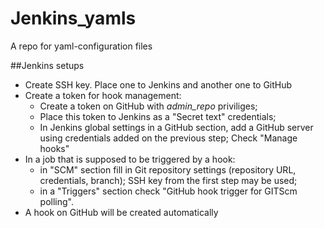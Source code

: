 # Jenkins_yamls
A repo for yaml-configuration files

##Jenkins setups

* Create SSH key. Place one to Jenkins and another one to GitHub
* Create a token for hook management:
	* Create a token on GitHub with *admin_repo* priviliges; 
	* Place this token to Jenkins as a "Secret text" credentials;
	* In Jenkins global settings in a GitHub section, add a GitHub server using credentials added on the previous step; Check "Manage hooks"
* In a job that is supposed to be triggered by a hook:
	* in "SCM" section fill in Git repository settings (repository URL, credentials, branch); SSH key from the first step may be used;
	* in a "Triggers" section check "GitHub hook trigger for GITScm polling".
* A hook on GitHub will be created automatically
